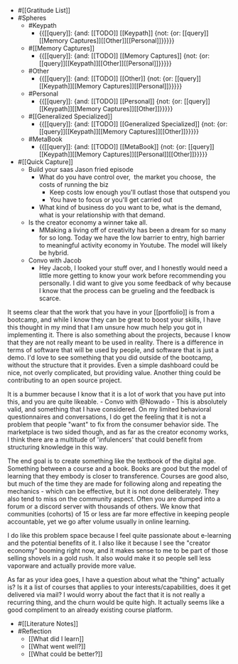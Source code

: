 - #[[Gratitude List]]
- #Spheres 
    - #Keypath
        - {{[[query]]: {and: [[TODO]] [[Keypath]] {not: {or: [[query]][[Memory Captures]][[Other]][[Personal]]}}}}}
    - #[[Memory Captures]]
        - {{[[query]]: {and: [[TODO]] [[Memory Captures]] {not: {or: [[query]][[Keypath]][[Other]][[Personal]]}}}}}
    - #Other
        - {{[[query]]: {and: [[TODO]] [[Other]] {not: {or: [[query]][[Keypath]][[Memory Captures]][[Personal]]}}}}}
    - #Personal
        - {{[[query]]: {and: [[TODO]] [[Personal]] {not: {or: [[query]][[Keypath]][[Memory Captures]][[Other]]}}}}}
    - #[[Generalized Specialized]]
        - {{[[query]]: {and: [[TODO]] [[Generalized Specialized]] {not: {or: [[query]][[Keypath]][[Memory Captures]][[Other]]}}}}}
    - #MetaBook
        - {{[[query]]: {and: [[TODO]] [[MetaBook]] {not: {or: [[query]][[Keypath]][[Memory Captures]][[Personal]][[Other]]}}}}}
- #[[Quick Capture]]
    - Build your saas Jason fried episode
        - What do you have control over,  the market you choose,  the costs of running the biz
            - Keep costs low enough you'll outlast those that outspend you
            - You have to focus or you'll get carried out
        - What kind of business do you want to be, what is the demand, what is your relationship with that demand.
    - Is the creator economy a winner take all. 
        - MMaking a living off of creativity has been a dream for so many for so long. Today we have the low barrier to entry, high barrier to meaningful activity economy in Youtube. The model will likely be hybrid.
    - Convo with Jacob
        - Hey Jacob, I looked your stuff over, and I honestly would need a little more getting to know your work before recommending you personally. I did want to give you some feedback of why because I know that the process can be grueling and the feedback is scarce.

It seems clear that the work that you have in your [[portfolio]] is from a bootcamp, and while I know they can be great to boost your skills, I have this thought in my mind that I am unsure how much help you got in implementing it. There is also something about the projects, because I know that they are not really meant to be used in reality. There is a difference in terms of software that will be used by people, and software that is just a demo. I'd love to see something that you did outside of the bootcamp, without the structure that it provides. Even a simple dashboard could be nice, not overly complicated, but providing value. Another thing could be contributing to an open source project.

It is a bummer because I know that it is a lot of work that you have put into this, and you are quite likeable. 
    - Convo with @Nowado
        - This is absolutely valid, and something that I have considered. On my limited behavioral questionnaires and conversations, I do get the feeling that it is not a problem that people "want" to fix from the consumer behavior side. The marketplace is two sided though, and as far as the creator economy works, I think there are a multitude of 'infulencers' that could benefit from structuring knowledge in this way.

The end goal is to create something like the textbook of the digital age. Something between a course and a book. Books are good but the model of learning that they embody is closer to transference. Courses are good also, but much of the time they are made for following along and repeating the mechanics - which can be effective, but it is not done deliberately. They also tend to miss on the community aspect. Often you are dumped into a forum or a discord server with thousands of others. We know that communities (cohorts) of 15 or less are far more effective in keeping people accountable, yet we go after volume usually in online learning.  

I do like this problem space because I feel quite passionate about e-learning and the potential benefits of it. I also like it because I see the "creator economy" booming right now, and it makes sense to me to be part of those selling shovels in a gold rush. It also would make it so people sell less vaporware and actually provide more value.  

As far as your idea goes, I have a question about what the "thing" actually is? Is it a list of courses that applies to your interests/capabilities, does it get delivered via mail? I would worry about the fact that it is not really a recurring thing, and the churn would be quite high. It actually seems like a good compliment to an already existing course platform.
- #[[Literature Notes]]
- #Reflection
    - [[What did I learn]]
    - [[What went well?]]
    - [[What could be better?]]

